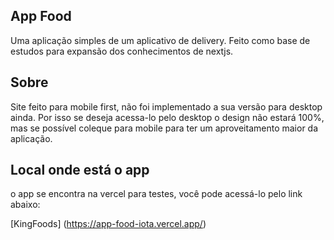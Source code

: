 ## App Food

Uma aplicação simples de um aplicativo de delivery.
Feito como base de estudos para expansão dos conhecimentos de nextjs.

## Sobre

Site feito para mobile first, não foi implementado a sua versão para desktop ainda. Por isso se deseja acessa-lo pelo desktop o design não estará 100%, mas se possível coleque para mobile para ter um aproveitamento maior da aplicação.

## Local onde está o app

o app se encontra na vercel para testes, você pode acessá-lo pelo link abaixo:

[KingFoods] (https://app-food-iota.vercel.app/)
